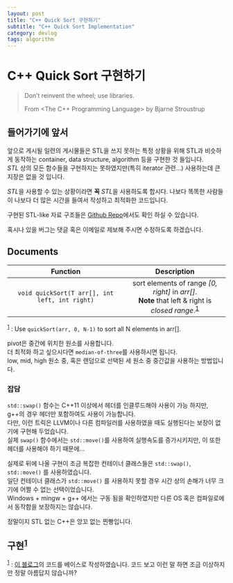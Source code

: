 ```yaml
---
layout: post
title: "C++ Quick Sort 구현하기"
subtitle: "C++ Quick Sort Implementation"
category: devlog
tags: algorithm
---
```


# C++ Quick Sort 구현하기

> Don’t reinvent the wheel; use libraries.
>
> From <The C++ Programming Language> by Bjarne Stroustrup

## 들어가기에 앞서

앞으로 게시될 일련의 게시물들은 STL을 쓰지 못하는 특정 상황을 위해 STL과 비슷하게 동작하는 container, data structure, algorithm 등을 구현한 것 들입니다.<br>
*STL* 상의 모든 함수들을 구현하지는 못하였지만(특히 iterator 관련...) 사용하는데 큰 지장은 없을 것 입니다.

*STL*을 사용할 수 있는 상황이라면 **꼭** *STL*을 사용하도록 합시다. 나보다 똑똑한 사람들이 나보다 더 많은 시간을 들여서 작성하고 최적화한 코드입니다.<br>

구현된 STL-like 자료 구조들은 [Github Repo](https://github.com/LazyRen/Data-Structures)에서도 확인 하실 수 있습니다.

혹시나 있을 버그는 댓글 혹은 이메일로 제보해 주시면 수정하도록 하겠습니다.

## Documents

|                    Function                    |                         Description                          |
| :--------------------------------------------: | :----------------------------------------------------------: |
| `void quickSort(T arr[], int left, int right)` | sort elements of range *[0, right]* in *arr[]*.<br> **Note** that left & right is *closed range*.<sup id="a1">[1](#f1)</sup> |

<sup id="f1">[1](#a1)</sup> : Use `quickSort(arr, 0, N-1)` to sort all N elements in arr[].

pivot은 중간에 위치한 원소를 사용합니다.<br>
더 최적화 하고 싶으시다면 `median-of-three`를 사용하시면 됩니다.<br>
low, mid, high 원소 중, 혹은 랜덤으로 선택된 세 원소 중 중간값을 사용하는 방법입니다.

### 잡담

`std::swap()` 함수는 C++11 이상에서 <utility> 헤더를 인클루드해야 사용이 가능 하지만, g++의 경우 <iostream> 헤더만 포함하여도 사용이 가능합니다.<br>다만, 이런 트릭은 LLVM이나 다른 컴파일러를 사용하였을 때도 실행된다는 보장이 없기에 구현해 두었습니다.<br>실제 `swap()` 함수에서는 `std::move()`를 사용하여 실행속도를 증가시키지만, 이 또한 <utility> 헤더를 사용해야 하기 때문에...<br>

실제로 뒤에 나올 구현이 조금 복잡한 컨테이너 클래스들은 `std::swap()`, `std::move()` 를 사용하였습니다.<br>일단 컨테이너 클래스가 `std::move()` 를 사용하지 못할 경우 시간 상의 손해가 너무 크기에 어쩔 수 없는 선택이었습니다.<br>Windows + mingw + g++ 에서는 구동 됨을 확인하였지만 다른 OS 혹은 컴파일로에서 동작함을 보장하지는 않습니다.<br>

정말이지 STL 없는 C++은 앙꼬 없는 찐빵입니다.

## 구현<sup id="a2">[1](#f2)</sup>

<script src="https://gist.github.com/LazyRen/877d36376ecc7d02f9336c899fa7b350.js"></script>
<sup id="f2">[1](#a2)</sup> : [이 블로그](https://dpdpwl.tistory.com/46)의 코드를 베이스로 작성하였습니다. 코드 보고 이런 말 하면 조금 이상하지만 정말 아름답지 않습니까?

